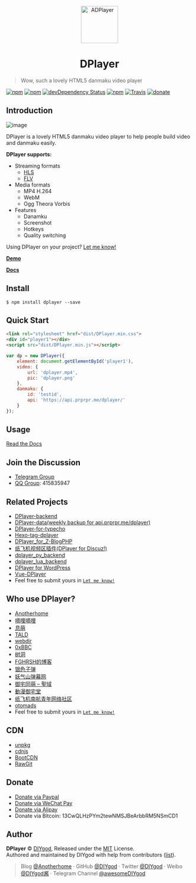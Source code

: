 <p align="center">
<img src="https://ws4.sinaimg.cn/large/006tKfTcgy1fhu01y9uy7j305k04s3yc.jpg" alt="ADPlayer" width="100">
</p>
<h1 align="center">DPlayer</h1>

> Wow, such a lovely HTML5 danmaku video player

[![npm](https://img.shields.io/npm/v/dplayer.svg?style=flat-square)](https://www.npmjs.com/package/dplayer)
[![npm](https://img.shields.io/npm/l/dplayer.svg?style=flat-square)](https://github.com/MoePlayer/DPlayer/blob/master/LICENSE)
[![devDependency Status](https://img.shields.io/david/dev/MoePlayer/dplayer.svg?style=flat-square)](https://david-dm.org/MoePlayer/DPlayer#info=devDependencies)
[![npm](https://img.shields.io/npm/dt/dplayer.svg?style=flat-square)](https://www.npmjs.com/package/dplayer)
[![Travis](https://img.shields.io/travis/MoePlayer/DPlayer.svg?style=flat-square)](https://travis-ci.org/MoePlayer/DPlayer)
[![donate](https://img.shields.io/badge/$-donate-ff69b4.svg?style=flat-square)](https://github.com/MoePlayer/DPlayer#donate)

## Introduction

![image](http://i.imgur.com/207ch36.jpg)

DPlayer is a lovely HTML5 danmaku video player to help people build video and danmaku easily.

**DPlayer supports:**

- Streaming formats
	- [HLS](https://github.com/video-dev/hls.js)
	- [FLV](https://github.com/Bilibili/flv.js)
- Media formats
	- MP4 H.264
	- WebM
	- Ogg Theora Vorbis
- Features
	- Danamku
	- Screenshot
	- Hotkeys
	- Quality switching

Using DPlayer on your project? [Let me know!](https://github.com/DIYgod/DPlayer/issues/31)

**[Demo](http://dplayer.js.org/)**

**[Docs](http://dplayer.js.org/docs)**

## Install

```
$ npm install dplayer --save
```

## Quick Start

```html
<link rel="stylesheet" href="dist/DPlayer.min.css">
<div id="player1"></div>
<script src="dist/DPlayer.min.js"></script>
```

```js
var dp = new DPlayer({
    element: document.getElementById('player1'),
    video: {
        url: 'dplayer.mp4',
        pic: 'dplayer.png'
    },
    danmaku: {
        id: 'testid',
        api: 'https://api.prprpr.me/dplayer/'
    }
});
```

## Usage

[Read the Docs](http://dplayer.js.org/docs)

## Join the Discussion

- [Telegram Group](https://t.me/adplayer)
- [QQ Group](https://shang.qq.com/wpa/qunwpa?idkey=bf22213ae0028a82e5adf3f286dfd4f01e0997dc9f1dcd8e831a0a85e799be17): 415835947

## Related Projects

- [DPlayer-backend](https://github.com/MoePlayer/DPlayer-backend)
- [DPlayer-data(weekly backup for api.prprpr.me/dplayer)](https://github.com/MoePlayer/DPlayer-data)
- [DPlayer-for-typecho](https://github.com/volio/DPlayer-for-typecho)
- [Hexo-tag-dplayer](https://github.com/NextMoe/hexo-tag-dplayer)
- [DPlayer_for_Z-BlogPHP](https://github.com/fghrsh/DPlayer_for_Z-BlogPHP)
- [纸飞机视频区插件(DPlayer for Discuz!)](https://coding.net/u/Click_04/p/video/git)
- [dplayer_py_backend](https://github.com/dixyes/dplayer_py_backend)
- [dplayer_lua_backend](https://github.com/dixyes/dplayer_lua_backend)
- [DPlayer for WordPress](https://github.com/BlueCocoa/DPlayer-WordPress)
- [Vue-DPlayer](https://github.com/sinchang/vue-dplayer)
- Feel free to submit yours in [`Let me know!`](https://github.com/MoePlayer/DPlayer/issues/31)

## Who use DPlayer?

- [Anotherhome](https://www.anotherhome.net/2648)
- [嘀哩嘀哩](http://www.dilidili.wang/)
- [息萌](http://ximeng.co/)
- [TALD](https://github.com/maysrp/TALD)
- [webdir](https://github.com/maysrp/webdir)
- [0xBBC](https://blog.0xbbc.com/2016/09/dplayer-for-wordpress/)
- [树洞](https://aoaoao.me/1031.html)
- [FGHRSH的博客](https://www.fghrsh.net/post/57.html)
- [银色子弹](https://www.sbsub.com/)
- [妖气山弹幕网](http://www.m173.tv/)
- [御宅同萌 – 聖域](https://wp.acg-moe.com/)
- [動漫御宅堂](http://syu65406.tw/anime/)
- [纸飞机南航青年网络社区](http://my.nuaa.edu.cn/video-video.html)
- [otomads](https://otomads.com/)
- Feel free to submit yours in [`Let me know!`](https://github.com/MoePlayer/DPlayer/issues/31)

## CDN

- [unpkg](https://unpkg.com/dplayer)
- [cdnjs](https://cdnjs.com/libraries/dplayer)
- [BootCDN](http://www.bootcdn.cn/dplayer/)
- [RawGit](https://rawgit.com/MoePlayer/DPlayer/master/dist/DPlayer.min.js)

## Donate

- [Donate via Paypal](https://www.paypal.me/DIYgod)
- [Donate via WeChat Pay](https://ws4.sinaimg.cn/large/006tKfTcgy1fhu1uowywej307s07st8h.jpg)
- [Donate via Alipay](https://ws4.sinaimg.cn/large/006tKfTcgy1fhu1vf4ih7j307s07sdfm.jpg)
- Donate via Bitcoin: 13CwQLHzPYm2tewNMSJBeArbbRM5NSmCD1


## Author

**DPlayer** © [DIYgod](https://github.com/DIYgod), Released under the [MIT](./LICENSE) License.<br>
Authored and maintained by DIYgod with help from contributors ([list](https://github.com/DIYgod/DPlayer/contributors)).

> Blog [@Anotherhome](https://www.anotherhome.net) · GitHub [@DIYgod](https://github.com/DIYgod) · Twitter [@DIYgod](https://twitter.com/DIYgod) · Weibo [@DIYgod酱](http://weibo.com/anotherhome) · Telegram Channel [@awesomeDIYgod](https://t.me/awesomeDIYgod)